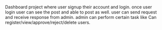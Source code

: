 
Dashboard project where user signup their account and login. once user login user can see the post and able to post as well. user can send request and receive response from admin. admin can perform certain task like Can register/view/approve/reject/delete users.
